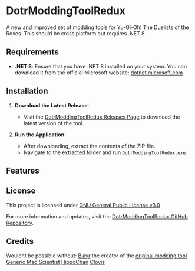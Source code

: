 # DotrModdingToolRedux

A new and improved set of modding tools for Yu-Gi-Oh! The Duelists of the Roses.
This should be cross platform but requires .NET 8

## Requirements

- **.NET 8**: Ensure that you have .NET 8 installed on your system. You can download it from the official Microsoft website: [dotnet.microsoft.com](https://dotnet.microsoft.com/en-us/download/dotnet/8.0?)

## Installation

1. **Download the Latest Release**:
   - Visit the [DotrModdingToolRedux Releases Page](https://github.com/batzpup/DotrModdingToolRedux/releases) to download the latest version of the tool.

2. **Run the Application**:
   - After downloading, extract the contents of the ZIP file.
   - Navigate to the extracted folder and run `DotrModdingToolRedux.exe`.

## Features


## License

This project is licensed under [GNU General Public License v3.0](https://github.com/batzpup/DotrModdingToolRedux/blob/main/LICENSE)

For more information and updates, visit the [DotrModdingToolRedux GitHub Repository](https://github.com/batzpup/DotrModdingToolRedux).

## Credits
Wouldnt be possible without:
[Blayr](https://github.com/Blayr) the creator of the [original modding tool](https://github.com/Blayr/DOTR-Modding-Tool)
[Generic Mad Scientist](https://github.com/GenericMadScientist)
[HippoChan](https://github.com/rjoken)
[Clovis](https://www.youtube.com/@ClovissenpaiDotR)
   
